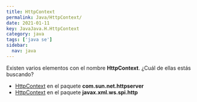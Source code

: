 ```yaml
---
title: HttpContext
permalink: Java/HttpContext/
date: 2021-01-11
key: JavaJava.H.HttpContext
category: java
tags: ['java se']
sidebar: 
  nav: java
---
```


Existen varios elementos con el nombre **HttpContext**. ¿Cuál de ellas estás buscando?
<ul>
<li><a href="/Java/HttpContext-com-sun-net-httpserver/">HttpContext</a> en el paquete <strong>com.sun.net.httpserver</strong></li>
<li><a href="/Java/HttpContext-javax-xml-ws-spi-http/">HttpContext</a> en el paquete <strong>javax.xml.ws.spi.http</strong></li>
<ul>
